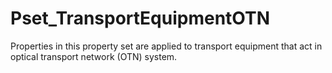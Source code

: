 # Pset_TransportEquipmentOTN

Properties in this property set are applied to transport equipment that act in optical transport network (OTN) system.
